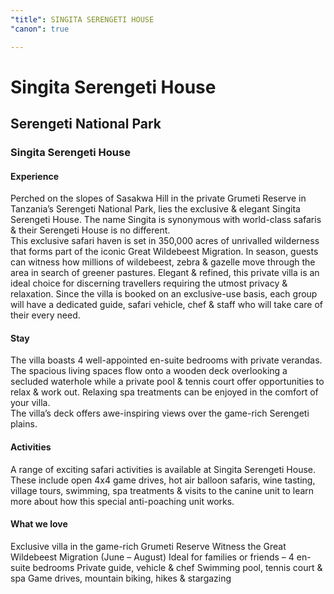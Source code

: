 ```yaml
---
"title": SINGITA SERENGETI HOUSE
"canon": true

---
```


# Singita Serengeti House
## Serengeti National Park
### Singita Serengeti House

#### Experience
Perched on the slopes of Sasakwa Hill in the private Grumeti Reserve in Tanzania’s Serengeti National Park, lies the exclusive &amp; elegant Singita Serengeti House.
The name Singita is synonymous with world-class safaris &amp; their Serengeti House is no different.  
This exclusive safari haven is set in 350,000 acres of unrivalled wilderness that forms part of the iconic Great Wildebeest Migration. 
In season, guests can witness how millions of wildebeest, zebra &amp; gazelle move through the area in search of greener pastures.
Elegant &amp; refined, this private villa is an ideal choice for discerning travellers requiring the utmost privacy &amp; relaxation.
Since the villa is booked on an exclusive-use basis, each group will have a dedicated guide, safari vehicle, chef &amp; staff who will take care of their every need.

#### Stay
The villa boasts 4 well-appointed en-suite bedrooms with private verandas.  
The spacious living spaces flow onto a wooden deck overlooking a secluded waterhole while a private pool &amp; tennis court offer opportunities to relax &amp; work out.  Relaxing spa treatments can be enjoyed in the comfort of your villa.  
The villa’s deck offers awe-inspiring views over the game-rich Serengeti plains.

#### Activities
A range of exciting safari activities is available at Singita Serengeti House.  
These include open 4x4 game drives, hot air balloon safaris, wine tasting, village tours, swimming, spa treatments &amp; visits to the canine unit to learn more about how this special anti-poaching unit works.


#### What we love
Exclusive villa in the game-rich Grumeti Reserve
Witness the Great Wildebeest Migration (June – August)
Ideal for families or friends – 4 en-suite bedrooms
Private guide, vehicle &amp; chef
Swimming pool, tennis court &amp; spa
Game drives, mountain biking, hikes &amp; stargazing